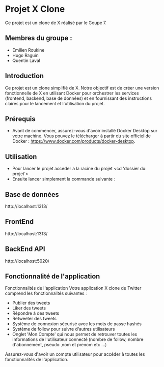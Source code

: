 # Projet X Clone

Ce projet est un clone de X réalisé par le Goupe 7.

## Membres du groupe :
- Emilien Roukine
- Hugo Raguin
- Quentin Laval

## Introduction
Ce projet est un clone simplifié de X. Notre objectif est de créer une version fonctionnelle de X en utilisant Docker pour orchestrer les services (frontend, backend, base de données) et en fournissant des instructions claires pour le lancement et l'utilisation du projet.


## Prérequis

-  Avant de commencer, assurez-vous d'avoir installé Docker Desktop sur votre machine. Vous pouvez le télécharger à partir du site officiel de Docker : https://www.docker.com/products/docker-desktop.

## Utilisation 

- Pour lancer le projet acceder a la racine du projet 
    <cd 'dossier du projet'>
- Ensuite lancer simplement la commande suivante :
    <docker compose up> 

## Base de données

http://localhost:1313/

## FrontEnd

http://localhost:1313/

## BackEnd API

http://localhost:5020/


## Fonctionnalité de l'application

Fonctionnalités de l'application
Votre application X clone de Twitter comprend les fonctionnalités suivantes :

- Publier des tweets
- Liker des tweets
- Répondre à des tweets
- Retweeter des tweets
-  Système de connexion sécurisé avec les mots de passe hashés
- Système de follow pour suivre d'autres utilisateurs
- Onglet 'Mon Compte' qui nous permet de retrouver toutes les informations de l'utilisateur connecté (nombre de follow, nombre d'abonnement, pseudo ,nom et prenom etc ...)

Assurez-vous d'avoir un compte utilisateur pour accéder à toutes les fonctionnalités de l'application.
